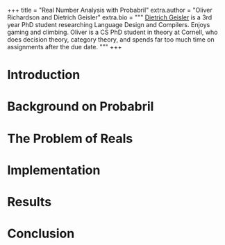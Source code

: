 +++
title = "Real Number Analysis with Probabril"
extra.author = "Oliver Richardson and Dietrich Geisler"
extra.bio = """
  [Dietrich Geisler](https://www.cs.cornell.edu/~dgeisler/) is a 3rd year PhD student researching Language Design and Compilers.  Enjoys gaming and climbing.
  Oliver is a CS PhD student in theory at Cornell, who does decision theory, category theory, and spends far too much time on assignments after the due date.
"""
+++

# Introduction

# Background on Probabril

# The Problem of Reals

# Implementation

# Results

# Conclusion